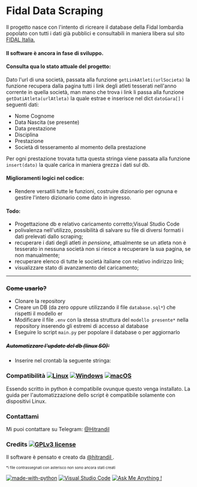 # Fidal Data Scraping

Il progetto nasce con l'intento di ricreare il database della Fidal lombardia popolato con tutti i dati già pubblici e consultabili in maniera libera sul sito <a href="https://fidal.it"> FIDAL Italia. </a>

#### Il software è ancora in fase di sviluppo. 

#### Consulta qua lo stato attuale del progetto:

Dato l'url di una società, passata alla funzione `getLinkAtleti(urlSocieta)` la funzione recupera dalla pagina tutti i link degli atleti tesserati nell'anno corrente in quella società, man mano che trova i link li passa alla funzione `getDatiAtleta(urlAtleta)` la quale estrae e inserisce nel dict `datoGara[]` i seguenti dati:

* Nome Cognome
* Data Nascita (se presente)
* Data prestazione
* Disciplina
* Prestazione
* Società di tesseramento al momento della prestazione

Per ogni prestazione trovata tutta questa stringa viene passata alla funzione `insert(dato)` la quale carica in maniera grezza i dati sul db.

#### Miglioramenti logici nel codice:

* Rendere versatili tutte le funzioni, costruire dizionario per ognuna e gestire l'intero dizionario come dato in ingresso.

#### Todo:

* Progettazione db e relativo caricamento corretto;Visual Studio Code
* polivalenza nell'utilizzo, possibilità di salvare su file di diversi formati i dati prelevati dallo scraping;
* recuperare i dati degli atleti *in pensione*, attualmente se un atleta non è tesserato in nessuna società non si riesce a recuperare la sua pagina, se non manualmente;
* recuperare elenco di tutte le società italiane con relativo indirizzo link;
* visualizzare stato di avanzamento del caricamento;

<hr>

### ~~Come usarlo?~~

* Clonare la repository
* Creare un DB (da zero oppure utilizzando il file `database.sql*`)  che rispetti il modello er
* Modificare il file `.env` con la stessa struttura del `modello presente*`  nella repository inserendo gli estremi di accesso al database
* Eseguire lo script `main.py` per popolare il database o per aggiornarlo

##### ~~Automatizzare l'update del db (linux SO):~~

* Inserire nel crontab la seguente stringa:

### Compatibilità [![Linux](https://svgshare.com/i/Zhy.svg)](https://svgshare.com/i/Zhy.svg) [![Windows](https://svgshare.com/i/ZhY.svg)](https://svgshare.com/i/ZhY.svg) [![macOS](https://svgshare.com/i/ZjP.svg)](https://svgshare.com/i/ZjP.svg)

Essendo scritto in python è compatibile ovunque questo venga installato. La guida per l'automatizzazione dello script è compatibile solamente con dispositivi Linux.

### Contattami

Mi puoi contattare su Telegram: <a href="https:t.me/hitrandil">@Hitrandil </a>

### Credits  [![GPLv3 license](https://img.shields.io/badge/License-GPLv3-blue.svg)](http://perso.crans.org/besson/LICENSE.html)

Il software è pensato e creato da <a href = "https://github.com/Hitrandil/">@hitrandil </a>.

<span style = "font-size: 10px;"> *i file contrassegnati con asterisco non sono ancora stati creati </span>

[![made-with-python](https://img.shields.io/badge/Made%20with-Python-1f425f.svg)](https://www.python.org/)  [![Visual Studio Code](https://img.shields.io/badge/--007ACC?logo=visual%20studio%20code&logoColor=ffffff)](https://code.visualstudio.com/) [![Ask Me Anything !](https://img.shields.io/badge/Ask%20me-anything-1abc9c.svg)](https://GitHub.com/Naereen/ama)
